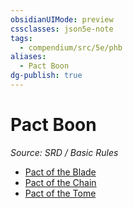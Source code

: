 ```yaml
---
obsidianUIMode: preview
cssclasses: json5e-note
tags:
  - compendium/src/5e/phb
aliases:
  - Pact Boon
dg-publish: true
---
```

# Pact Boon
*Source: SRD / Basic Rules* 

- [Pact of the Blade](compendium/optional-features/pact-of-the-blade.md)
- [Pact of the Chain](compendium/optional-features/pact-of-the-chain.md)
- [Pact of the Tome](compendium/optional-features/pact-of-the-tome.md)